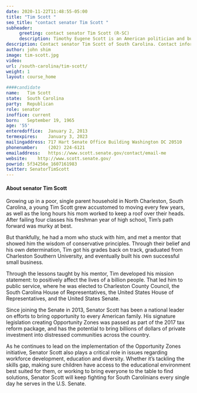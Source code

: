 ```yaml
---
date: 2020-11-22T11:48:55-05:00
title: "Tim Scott "
seo_title: "contact senator Tim Scott "
subheader:
     greeting: contact senator Tim Scott (R-SC) 
     description: Timothy Eugene Scott is an American politician and businessman serving as the junior United States Senator for South Carolina since 2013. A Republican, Scott was appointed to the U.S. Senate by Governor Nikki Haley in 2013.
description: Contact senator Tim Scott of South Carolina. Contact information for Tim Scott includes  email address, phone number, and mailing address.
author: john shim
image: tim-scott.jpg
video:
url: /south-carolina/tim-scott/
weight: 1
layout: course_home

####candidate
name:	Tim Scott
state:	South Carolina
party:	Republican
role: senator
inoffice: current
born:	September 19, 1965
age: '55'
enteredoffice:	January 2, 2013
termexpires:	January 3, 2023
mailingaddress:	717 Hart Senate Office Building Washington DC 20510
phonenumber:	(202) 224-6121
emailaddress:	https://www.scott.senate.gov/contact/email-me
website:	http://www.scott.senate.gov/
powrid: 5f34256e_1607161983
twitter: SenatorTimScott
---
```


#### About senator Tim Scott
Growing up in a poor, single parent household in North Charleston, South Carolina, a young Tim Scott grew accustomed to moving every few years, as well as the long hours his mom worked to keep a roof over their heads. After failing four classes his freshman year of high school, Tim’s path forward was murky at best.

But thankfully, he had a mom who stuck with him, and met a mentor that showed him the wisdom of conservative principles. Through their belief and his own determination, Tim got his grades back on track, graduated from Charleston Southern University, and eventually built his own successful small business.

Through the lessons taught by his mentor, Tim developed his mission statement: to positively affect the lives of a billion people. That led him to public service, where he was elected to Charleston County Council, the South Carolina House of Representatives, the United States House of Representatives, and the United States Senate.

Since joining the Senate in 2013, Senator Scott has been a national leader on efforts to bring opportunity to every American family. His signature legislation creating Opportunity Zones was passed as part of the 2017 tax reform package, and has the potential to bring billions of dollars of private investment into distressed communities across the country.

As he continues to lead on the implementation of the Opportunity Zones initiative, Senator Scott also plays a critical role in issues regarding workforce development, education and diversity. Whether it’s tackling the skills gap, making sure children have access to the educational environment best suited for them, or working to bring everyone to the table to find solutions, Senator Scott will keep fighting for South Carolinians every single day he serves in the U.S. Senate.


